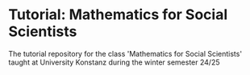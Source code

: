 # Tutorial: Mathematics for Social Scientists


The tutorial repository for the class 'Mathematics for Social Scientists' taught at University Konstanz during the winter semester 24/25
